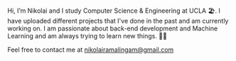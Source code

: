 Hi, I’m Nikolai and I study Computer Science & Engineering at UCLA 🏖️. I have uploaded different projects that I've done in the past and am currently working on. I am passionate about back-end development and Machine Learning and am always trying to learn new things. 🧑‍🎓

Feel free to contact me at nikolairamalingam@gmail.com 



